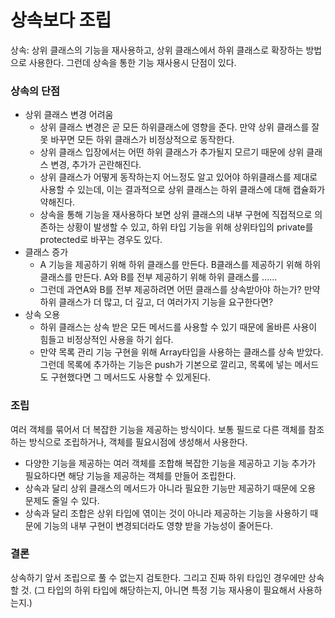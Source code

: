 # 상속보다 조립
상속:  상위 클래스의 기능을 재사용하고, 상위 클래스에서 하위 클래스로 확장하는 방법으로 사용한다.
그런데 상속을 통한 기능 재사용시 단점이 있다.

### 상속의 단점
* 상위 클래스 변경 어려움
  * 상위 클래스 변경은 곧 모든 하위클래스에 영향을 준다. 만약 상위 클래스를 잘못 바꾸면 모든 하위 클래스가 비정상적으로 동작한다.
  * 상위 클래스 입장에서는 어떤 하위 클래스가 추가될지 모르기 때문에 상위 클래스 변경, 추가가 곤란해진다.
  * 상위 클래스가 어떻게 동작하는지 어느정도 알고 있어야 하위클래스를 제대로 사용할 수 있는데, 이는 결과적으로 상위 클래스는 하위 클래스에 대해 캡슐화가 약해진다.
  * 상속을 통해 기능을 재사용하다 보면 상위 클래스의 내부 구현에 직접적으로 의존하는 상황이 발생할 수 있고, 하위 타입 기능을 위해 상위타입의 private를 protected로 바꾸는 경우도 있다.
* 클래스 증가
  * A 기능을 제공하기 위해 하위 클래스를 만든다. B클래스를 제공하기 위해 하위 클래스를 만든다. A와 B를 전부 제공하기 위해 하위 클래스를 ...... 
  * 그런데 과연A와 B를 전부 제공하려면 어떤 클래스를 상속받아야 하는가? 만약 하위 클래스가 더 많고, 더 깊고, 더 여러가지 기능을 요구한다면?
* 상속 오용
  * 하위 클래스는 상속 받은 모든 메서드를 사용할 수 있기 때문에 올바른 사용이 힘들고 비정상적인 사용을 하기 쉽다.
  * 만약 목록 관리 기능 구현을 위해 Array타입을 사용하는 클래스를 상속 받았다. 그런데 목록에 추가하는 기능은 push가 기본으로 깔리고, 목록에 넣는 메서드도 구현했다면 그 메서드도 사용할 수 있게된다.


### 조립
여러 객체를 묶어서 더 복잡한 기능을 제공하는 방식이다. 보통 필드로 다른 객체를 참조하는 방식으로 조립하거나, 객체를 필요시점에 생성해서 사용한다.
* 다양한 기능을 제공하는 여러 객체를 조합해 복잡한 기능을 제공하고 기능 추가가 필요하다면 해당 기능을 제공하는 객체를 만들어 조립한다.
* 상속과 달리 상위 클래스의 메서드가 아니라 필요한 기능만 제공하기 때문에 오용 문제도 줄일 수 있다.
* 상속과 달리 조합은 상위 타입에 엮이는 것이 아니라 제공하는 기능을 사용하기 때문에 기능의 내부 구현이 변경되더라도 영향 받을 가능성이 줄어든다.

### 결론
상속하기 앞서 조립으로 풀 수 없는지 검토한다. 그리고 진짜 하위 타입인 경우에만 상속할 것. (그 타입의 하위 타입에 해당하는지, 아니면 특정 기능 재사용이 필요해서 사용하는지.)



